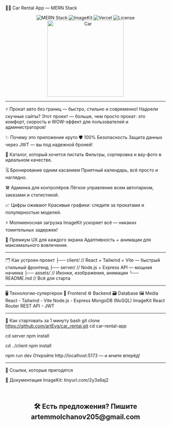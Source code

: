 🚗💨 Car Rental App — MERN Stack
<div align="center"> <img src="https://img.shields.io/badge/Full%20Stack-MERN-success?style=for-the-badge&logo=react" alt="MERN Stack"/> <img src="https://img.shields.io/badge/ImageKit-Accelerated%20Media-blue?style=for-the-badge&logo=imagekit" alt="ImageKit"/> <img src="https://img.shields.io/badge/Deployed%20on-Vercel-black?style=for-the-badge&logo=vercel" alt="Vercel"/> <img src="https://img.shields.io/github/license/artEvg/car_rental?style=for-the-badge" alt="License"/>



<img src="https://media.giphy.com/media/3o7bu3XilJ5BOiSGic/giphy.gif" alt="Car" width="240"/>

</div>

-----------------------------------------------------

⚡ Прокат авто без границ — быстро, стильно и современно!
Надоели скучные сайты?
Этот проект — больше, чем просто прокат: это комфорт, скорость и WOW-эффект для пользователей и администраторов!

✨ Почему это приложение круто
🛡️ 100% Безопасность
Защита данных через JWT — вы под надежной броней!

🚗 Каталог, который хочется листать
Фильтры, сортировка и вау-фото в идеальном качестве.

🗓️ Бронирование одним касанием
Приятный календарь, всё просто и наглядно.

🛠️ Админка для контролёров
Лёгкое управление всем автопарком, заказами и статистикой.

📈 Цифры оживают
Красивые графики: следите за прокатами и популярностью моделей.

⚡ Молниеносная загрузка
ImageKit ускоряет всё — никаких томительных задержек!

📱 Премиум UX для каждого экрана
Адаптивность + анимации для максимального вовлечения.

-----------------------------------------------------

🗂️ Как устроен проект
├── client/      // React + Tailwind + Vite — быстрый стильный фронтенд
├── server/      // Node.js + Express API — мощная начинка
├── assets/      // Иконки, изображения, анимации
└── README.md    // Всё для старта

-----------------------------------------------------

🖥️ Технологии-супергерои
🚀 Frontend	⚙️ Backend	🗃️ Database	🖼️ Media
React - Tailwind - Vite	Node.js - Express	MongoDB (NoSQL)	ImageKit
React Router	REST API - JWT

-----------------------------------------------------

🚦 Как стартовать за 1 минуту
bash
git clone https://github.com/artEvg/car_rental.git
cd car-rental-app

cd server
npm install

cd ../client
npm install

npm run dev
Откройте http://localhost:5173 — и мчите вперёд!

-----------------------------------------------------

📌 Ссылки, которые пригодятся

📘 Документация ImageKit: tinyurl.com/2y3s6aj2

<div align="center"> <br> <h2>🛠️ Есть предложения? Пишите <a target="_blank">artemmolchanov205@gmail.com</a></h2> </div>
